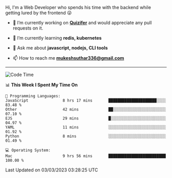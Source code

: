 Hi, I'm a Web Developer who spends his time with the backend while getting lured by the frontend 😜

- 🔭 I’m currently working on **[Quizifer](https://github.com/SutharMukesh/Quizifer/)** and would appreciate any pull requests on it.

- 🌱 I’m currently learning **redis, kubernetes**

- 💬 Ask me about **javascript, nodejs, CLI tools**

- 📫 How to reach me **mukeshsuthar336@gmail.com**

---
<!--START_SECTION:waka-->
![Code Time](http://img.shields.io/badge/Code%20Time-2%2C173%20hrs%2046%20mins-blue)

📊 **This Week I Spent My Time On** 

```text
💬 Programming Languages: 
JavaScript               8 hrs 17 mins       █████████████████████░░░░   83.48 % 
Other                    42 mins             ██░░░░░░░░░░░░░░░░░░░░░░░   07.10 % 
EJS                      29 mins             █░░░░░░░░░░░░░░░░░░░░░░░░   04.97 % 
YAML                     11 mins             ░░░░░░░░░░░░░░░░░░░░░░░░░   01.92 % 
Python                   8 mins              ░░░░░░░░░░░░░░░░░░░░░░░░░   01.49 % 

💻 Operating System: 
Mac                      9 hrs 56 mins       █████████████████████████   100.00 % 
```


 Last Updated on 03/03/2023 03:28:25 UTC
<!--END_SECTION:waka-->
